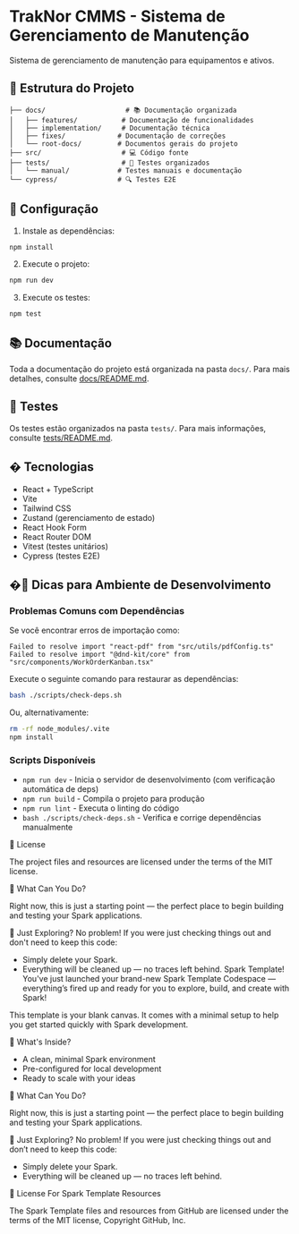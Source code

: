 # TrakNor CMMS - Sistema de Gerenciamento de Manutenção

Sistema de gerenciamento de manutenção para equipamentos e ativos.

## 📁 Estrutura do Projeto

```
├── docs/                    # 📚 Documentação organizada
│   ├── features/           # Documentação de funcionalidades
│   ├── implementation/     # Documentação técnica
│   ├── fixes/             # Documentação de correções
│   └── root-docs/         # Documentos gerais do projeto
├── src/                    # 💻 Código fonte
├── tests/                  # 🧪 Testes organizados
│   └── manual/            # Testes manuais e documentação
└── cypress/               # 🔍 Testes E2E
```

## 🚀 Configuração

1. Instale as dependências:
```bash
npm install
```

2. Execute o projeto:
```bash
npm run dev
```

3. Execute os testes:
```bash
npm test
```

## 📚 Documentação

Toda a documentação do projeto está organizada na pasta `docs/`. Para mais detalhes, consulte [docs/README.md](docs/README.md).

## 🧪 Testes

Os testes estão organizados na pasta `tests/`. Para mais informações, consulte [tests/README.md](tests/README.md).

## �️ Tecnologias

- React + TypeScript
- Vite
- Tailwind CSS
- Zustand (gerenciamento de estado)
- React Hook Form
- React Router DOM
- Vitest (testes unitários)
- Cypress (testes E2E)

## �🔧 Dicas para Ambiente de Desenvolvimento

### Problemas Comuns com Dependências

Se você encontrar erros de importação como:
```
Failed to resolve import "react-pdf" from "src/utils/pdfConfig.ts"
Failed to resolve import "@dnd-kit/core" from "src/components/WorkOrderKanban.tsx"
```

Execute o seguinte comando para restaurar as dependências:

```bash
bash ./scripts/check-deps.sh
```

Ou, alternativamente:

```bash
rm -rf node_modules/.vite
npm install
```

### Scripts Disponíveis

- `npm run dev` - Inicia o servidor de desenvolvimento (com verificação automática de deps)
- `npm run build` - Compila o projeto para produção
- `npm run lint` - Executa o linting do código
- `bash ./scripts/check-deps.sh` - Verifica e corrige dependências manualmente

📄 License

The project files and resources are licensed under the terms of the MIT license.
  
🧠 What Can You Do?

Right now, this is just a starting point — the perfect place to begin building and testing your Spark applications.

🧹 Just Exploring?
No problem! If you were just checking things out and don't need to keep this code:

- Simply delete your Spark.
- Everything will be cleaned up — no traces left behind. Spark Template!
You've just launched your brand-new Spark Template Codespace — everything’s fired up and ready for you to explore, build, and create with Spark!

This template is your blank canvas. It comes with a minimal setup to help you get started quickly with Spark development.

🚀 What's Inside?
- A clean, minimal Spark environment
- Pre-configured for local development
- Ready to scale with your ideas
  
🧠 What Can You Do?

Right now, this is just a starting point — the perfect place to begin building and testing your Spark applications.

🧹 Just Exploring?
No problem! If you were just checking things out and don’t need to keep this code:

- Simply delete your Spark.
- Everything will be cleaned up — no traces left behind.

📄 License For Spark Template Resources 

The Spark Template files and resources from GitHub are licensed under the terms of the MIT license, Copyright GitHub, Inc.
